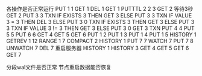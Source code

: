 各操作是否正常运行
PUT 1 1
GET 1
DEL 1
GET 1
PUTTTL 2 2 3
GET 2
等待3秒
GET 2
PUT 3 3
TXN IF EXISTS 3 THEN GET 3 ELSE PUT 3 3
TXN IF VALUE 3 = 3 THEN DEL 3 ELSE PUT 3 0
TXN IF EXISTS 3 THEN GET 3 ELSE PUT 3 3
TXN IF VALUE 3 != 3 THEN GET 3 ELSE PUT 3 0
GET 3
TXN PUT 4 4 PUT 5 5 PUT 6 6
GET 4
GET 5
GET 6
PUT 1 2
PUT 1 3
PUT 1 4
PUT 1 5
HISTORY 1
GETREV 1 12
RANGE 1 7
COMPACT 2
HISTORY 1
PUT 7 7
WATCH 7
PUT 7 8
UNWATCH 7
DEL 7
重启服务器
HISTORY 1
HISTORY 3
GET 4
GET 5
GET 6
GET 7

分段wal文件是否正常
节点重启数据能否恢复